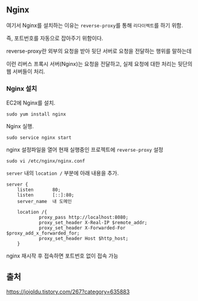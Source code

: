 ## Nginx

여기서 Nginx를 설치하는 이유는 `reverse-proxy`를 통해 `리다이렉트`를 하기 위함. 

즉, 포트번호를 자동으로 잡아주기 위함이다.

reverse-proxy란 외부의 요청을 받아 뒷단 서버로 요청을 전달하는 행위를 말하는데

이런 리버스 프록시 서버(Nginx)는 요청을 전달하고, 실제 요청에 대한 처리는 뒷단의 웹 서버들이 처리.

### Nginx 설치
EC2에 Nginx를 설치.
```
sudo yum install nginx
```
Nginx 실행.
```
sudo service nginx start
```

nginx 설정파일을 열어 현재 실행중인 프로젝트에 `reverse-proxy` 설정

```
sudo vi /etc/nginx/nginx.conf
```

`server` 내의 `location /` 부분에 아래 내용을 추가.

    server {
        listen       80;
        listen       [::]:80;
        server_name  내 도메인

        location /{
                proxy_pass http://localhost:8080;
                proxy_set_header X-Real-IP $remote_addr;
                proxy_set_header X-Forwarded-For $proxy_add_x_forwarded_for;
                proxy_set_header Host $http_host;
        }


nginx 재시작 후 접속하면 포트번호 없이 접속 가능

## 출처
https://jojoldu.tistory.com/267?category=635883
